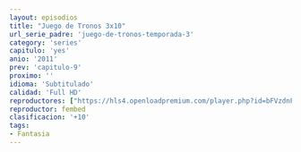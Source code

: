 ```yaml
---
layout: episodios
title: "Juego de Tronos 3x10"
url_serie_padre: 'juego-de-tronos-temporada-3'
category: 'series'
capitulo: 'yes'
anio: '2011'
prev: 'capitulo-9'
proximo: ''
idioma: 'Subtitulado'
calidad: 'Full HD'
reproductores: ["https://hls4.openloadpremium.com/player.php?id=bFVzdnFtbTRVZFI2TjFYc0dKMkJ6c1V1RWcwb3NwTzhGRyswdDV1Yk9xTUp4WnZseEhvbFZFTEFvMFdtMmFGaW9WdGNtcU1RVXlTanpoeG9zeHVHNWc9PQ&sub=https://sub.cuevana2.io/vtt-sub/sub7/Game.Of.Thrones.S03E10.vtt"]
reproductor: fembed
clasificacion: '+10'
tags:
- Fantasia
---
```












